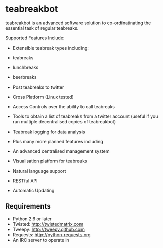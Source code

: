 # teabreakbot #

teabreakbot is an advanced software solution to co-ordinatinating the essential task of regular teabreaks.

Supported Features Include:

 * Extensible teabreak types including:
  * teabreaks
  * lunchbreaks
  * beerbreaks
 * Post teabreaks to twitter
 * Cross Platform (Linux tested)
 * Access Controls over the ability to call teabreaks
 * Tools to obtain a list of teabreaks from a twitter account (useful if you run multiple decentralised copies of teabreakbot)
 * Teabreak logging for data analysis

 * Plus many more planned features including
  * An advanced centralised management system
  * Visualisation platform for teabreaks
  * Natural language support
  * RESTful API
  * Automatic Updating

## Requirements ##

* Python 2.6 or later
* Twisted: http://twistedmatrix.com
* Tweepy: http://tweepy.github.com
* Requests: http://python-requests.org
* An IRC server to operate in
